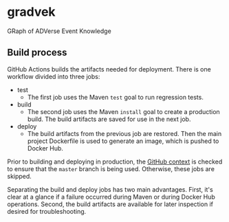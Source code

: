 # gradvek
GRaph of ADVerse Event Knowledge

## Build process

GitHub Actions builds the artifacts needed for deployment.
There is one workflow divided into three jobs:
* test
  * The first job uses the Maven `test` goal to run regression tests.
* build
  * The second job uses the Maven `install` goal to create a production build.  The build artifacts are saved for use in the next job.
* deploy
  * The build artifacts from the previous job are restored.  Then the main project Dockerfile is used to generate an image, which is pushed to Docker Hub.

Prior to building and deploying in production, the [GitHub context](https://docs.github.com/en/actions/learn-github-actions/contexts#github-context) is checked to ensure that the `master` branch is being used.
Otherwise, these jobs are skipped.

Separating the build and deploy jobs has two main advantages.
First, it's clear at a glance if a failure occurred during Maven or during Docker Hub operations.
Second, the build artifacts are available for later inspection if desired for troubleshooting.
